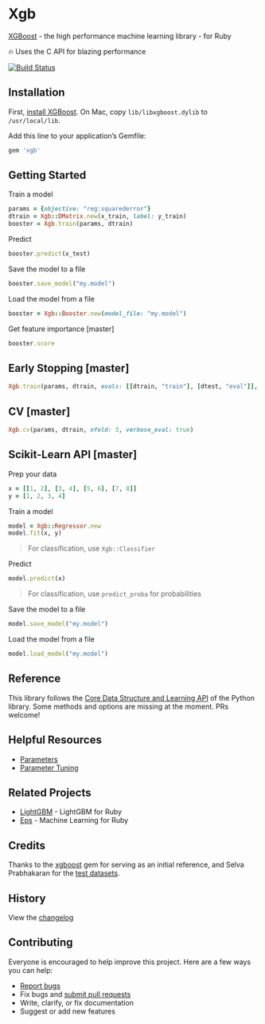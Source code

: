 # Xgb

[XGBoost](https://github.com/dmlc/xgboost) - the high performance machine learning library - for Ruby

:fire: Uses the C API for blazing performance

[![Build Status](https://travis-ci.org/ankane/xgb.svg?branch=master)](https://travis-ci.org/ankane/xgb)

## Installation

First, [install XGBoost](https://xgboost.readthedocs.io/en/latest/build.html). On Mac, copy `lib/libxgboost.dylib` to `/usr/local/lib`.

Add this line to your application’s Gemfile:

```ruby
gem 'xgb'
```

## Getting Started

Train a model

```ruby
params = {objective: "reg:squarederror"}
dtrain = Xgb::DMatrix.new(x_train, label: y_train)
booster = Xgb.train(params, dtrain)
```

Predict

```ruby
booster.predict(x_test)
```

Save the model to a file

```ruby
booster.save_model("my.model")
```

Load the model from a file

```ruby
booster = Xgb::Booster.new(model_file: "my.model")
```

Get feature importance [master]

```ruby
booster.score
```

## Early Stopping [master]

```ruby
Xgb.train(params, dtrain, evals: [[dtrain, "train"], [dtest, "eval"]], early_stopping_rounds: 5)
```

## CV [master]

```ruby
Xgb.cv(params, dtrain, nfold: 3, verbose_eval: true)
```

## Scikit-Learn API [master]

Prep your data

```ruby
x = [[1, 2], [3, 4], [5, 6], [7, 8]]
y = [1, 2, 3, 4]
```

Train a model

```ruby
model = Xgb::Regressor.new
model.fit(x, y)
```

> For classification, use `Xgb::Classifier`

Predict

```ruby
model.predict(x)
```

> For classification, use `predict_proba` for probabilities

Save the model to a file

```ruby
model.save_model("my.model")
```

Load the model from a file

```ruby
model.load_model("my.model")
```

## Reference

This library follows the [Core Data Structure and Learning API](https://xgboost.readthedocs.io/en/latest/python/python_api.html) of the Python library. Some methods and options are missing at the moment. PRs welcome!

## Helpful Resources

- [Parameters](https://xgboost.readthedocs.io/en/latest/parameter.html)
- [Parameter Tuning](https://xgboost.readthedocs.io/en/latest/tutorials/param_tuning.html)

## Related Projects

- [LightGBM](https://github.com/ankane/lightgbm) - LightGBM for Ruby
- [Eps](https://github.com/ankane/eps) - Machine Learning for Ruby

## Credits

Thanks to the [xgboost](https://github.com/PairOnAir/xgboost-ruby) gem for serving as an initial reference, and Selva Prabhakaran for the [test datasets](https://github.com/selva86/datasets).

## History

View the [changelog](https://github.com/ankane/xgb/blob/master/CHANGELOG.md)

## Contributing

Everyone is encouraged to help improve this project. Here are a few ways you can help:

- [Report bugs](https://github.com/ankane/xgb/issues)
- Fix bugs and [submit pull requests](https://github.com/ankane/xgb/pulls)
- Write, clarify, or fix documentation
- Suggest or add new features
